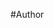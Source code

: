 #Author
<?php
###################################################
##        Author : T-faces                	 ##
## 		Shared By : T-faces				 ##
##  Publisher: www.T-faces.github.com                ##
###################################################
